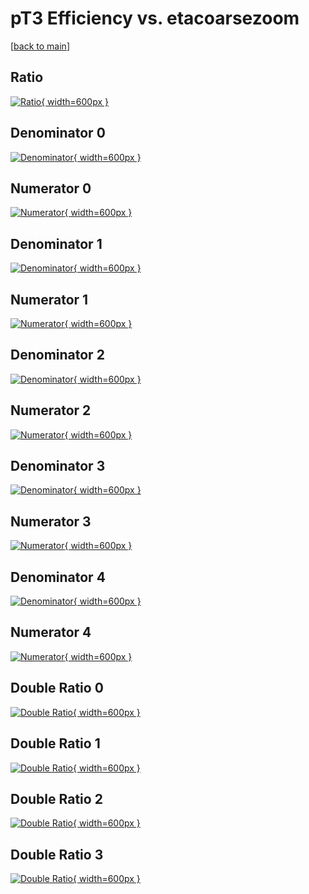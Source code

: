 # pT3 Efficiency vs. etacoarsezoom

[[back to main](./)]



## Ratio

[![Ratio](../mtv/var/pT3_loweta_321_0_eff_etacoarsezoom.png){ width=600px }](../mtv/var/pT3_loweta_321_0_eff_etacoarsezoom.pdf)

## Denominator 0

[![Denominator](../mtv/den/pT3_loweta_321_0_eff_etacoarsezoom_den0.png){ width=600px }](../mtv/den/pT3_loweta_321_0_eff_etacoarsezoom_den0.pdf)

## Numerator 0

[![Numerator](../mtv/num/pT3_loweta_321_0_eff_etacoarsezoom_num0.png){ width=600px }](../mtv/num/pT3_loweta_321_0_eff_etacoarsezoom_num0.pdf)

## Denominator 1

[![Denominator](../mtv/den/pT3_loweta_321_0_eff_etacoarsezoom_den1.png){ width=600px }](../mtv/den/pT3_loweta_321_0_eff_etacoarsezoom_den1.pdf)

## Numerator 1

[![Numerator](../mtv/num/pT3_loweta_321_0_eff_etacoarsezoom_num1.png){ width=600px }](../mtv/num/pT3_loweta_321_0_eff_etacoarsezoom_num1.pdf)

## Denominator 2

[![Denominator](../mtv/den/pT3_loweta_321_0_eff_etacoarsezoom_den2.png){ width=600px }](../mtv/den/pT3_loweta_321_0_eff_etacoarsezoom_den2.pdf)

## Numerator 2

[![Numerator](../mtv/num/pT3_loweta_321_0_eff_etacoarsezoom_num2.png){ width=600px }](../mtv/num/pT3_loweta_321_0_eff_etacoarsezoom_num2.pdf)

## Denominator 3

[![Denominator](../mtv/den/pT3_loweta_321_0_eff_etacoarsezoom_den3.png){ width=600px }](../mtv/den/pT3_loweta_321_0_eff_etacoarsezoom_den3.pdf)

## Numerator 3

[![Numerator](../mtv/num/pT3_loweta_321_0_eff_etacoarsezoom_num3.png){ width=600px }](../mtv/num/pT3_loweta_321_0_eff_etacoarsezoom_num3.pdf)

## Denominator 4

[![Denominator](../mtv/den/pT3_loweta_321_0_eff_etacoarsezoom_den4.png){ width=600px }](../mtv/den/pT3_loweta_321_0_eff_etacoarsezoom_den4.pdf)

## Numerator 4

[![Numerator](../mtv/num/pT3_loweta_321_0_eff_etacoarsezoom_num4.png){ width=600px }](../mtv/num/pT3_loweta_321_0_eff_etacoarsezoom_num4.pdf)

## Double Ratio 0

[![Double Ratio](../mtv/ratio/pT3_loweta_321_0_eff_etacoarsezoom_ratio0.png){ width=600px }](../mtv/ratio/pT3_loweta_321_0_eff_etacoarsezoom_ratio0.pdf)

## Double Ratio 1

[![Double Ratio](../mtv/ratio/pT3_loweta_321_0_eff_etacoarsezoom_ratio1.png){ width=600px }](../mtv/ratio/pT3_loweta_321_0_eff_etacoarsezoom_ratio1.pdf)

## Double Ratio 2

[![Double Ratio](../mtv/ratio/pT3_loweta_321_0_eff_etacoarsezoom_ratio2.png){ width=600px }](../mtv/ratio/pT3_loweta_321_0_eff_etacoarsezoom_ratio2.pdf)

## Double Ratio 3

[![Double Ratio](../mtv/ratio/pT3_loweta_321_0_eff_etacoarsezoom_ratio3.png){ width=600px }](../mtv/ratio/pT3_loweta_321_0_eff_etacoarsezoom_ratio3.pdf)

